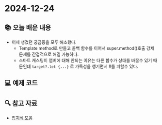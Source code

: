 # 2024-12-24

## 📚 오늘 배운 내용

- 어제 생겼던 궁금증을 모두 해소했다.
    - Template method로 만들고 콜백 함수를 이어서 super.method()호출 강제 문제를 간접적으로 해결 가능하다.
    - 스마트 캐스팅이 맴버에 대해 안되는 이유는 다른 함수가 상태를 바꿀수 있기 때문인데 `target?.let {...}` 로 가독성을 챙기면서 !!를 피할수 있다.

## 💻 예제 코드

<!-- 실습한 코드나 예제를 추가 -->

## 🔍 참고 자료

- [잡지식 모음](../topics/miscellneous_details_I_may_forget.md)

